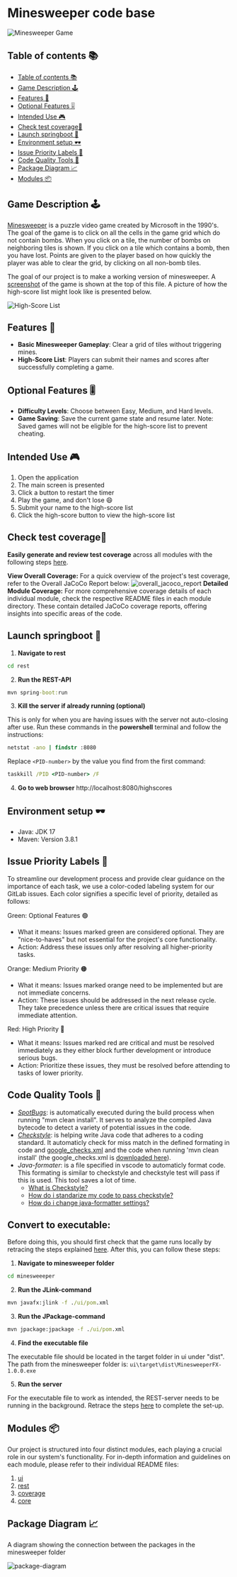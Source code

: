 # Minesweeper code base

![Minesweeper Game](../pictures/minesweeper_game.png)

## Table of contents 📚

- [Table of contents 📚](#table-of-contents-📚)
- [Game Description 🕹️](#game-description-️🕹️)
- [Features 🎈](#features-)
- [Optional Features 🎚️](#optional-features-🎚️)
- [Intended Use 🎮](#intended-use-)
- [Check test coverage🧪](#check-test-coverage🧪)
- [Launch springboot 🚀](#launch-springboot-🚀)
- [Environment setup 🕶️](#environment-setup-️🕶️)
- [Issue Priority Labels 🚩](#issue-priority-labels-🚩)
- [Code Quality Tools 🔨](#code-quality-tools-🔨)
- [Package Diagram 📈](#package-diagram-📈)
- [Modules 📦](#modules-📦)

## Game Description 🕹️

[Minesweeper](<https://en.wikipedia.org/wiki/Minesweeper_(video_game)>) is a puzzle video game created by Microsoft in the 1990's.
The goal of the game is to click on all the cells in the game grid which do not contain bombs.
When you click on a tile, the number of bombs on neighboring tiles is shown.
If you click on a tile which contains a bomb, then you have lost.
Points are given to the player based on how quickly the player was able to clear the grid, by clicking on all non-bomb tiles.

The goal of our project is to make a working version of minesweeper.
A [screenshot](#minesweeper-code-base) of the game is shown at the top of this file.
A picture of how the high-score list might look like is presented below.

![High-Score List](../pictures/leaderboard.png)

## Features 🎈

- **Basic Minesweeper Gameplay**: Clear a grid of tiles without triggering mines.
- **High-Score List**: Players can submit their names and scores after successfully completing a game.

## Optional Features 🎚️

- **Difficulty Levels**: Choose between Easy, Medium, and Hard levels.
- **Game Saving**: Save the current game state and resume later. Note: Saved games will not be eligible for the high-score list to prevent cheating.

## Intended Use 🎮

1. Open the application
2. The main screen is presented
3. Click a button to restart the timer
4. Play the game, and don't lose 😄
5. Submit your name to the high-score list
6. Click the high-score button to view the high-score list

## Check test coverage🧪

**Easily generate and review test coverage** across all modules with the following steps [here](./coverage/README.md#generate-coverage-raport-🧪).

**View Overall Coverage:** For a quick overview of the project's test coverage, refer to the Overall JaCoCo Report below:
![overall_jacoco_report](../pictures/jacoco_reports/overall_jacoco_report.JPG)
**Detailed Module Coverage:** For more comprehensive coverage details of each individual module, check the respective README files in each module directory. These contain detailed JaCoCo coverage reports, offering insights into specific areas of the code.

## Launch springboot 🚀

1. **Navigate to rest**

```cmd
cd rest
```

2. **Run the REST-API**

```cmd
mvn spring-boot:run
```

3. **Kill the server if already running (optional)**

This is only for when you are having issues with the server not auto-closing after use. Run these commands in the **powershell** terminal and follow the instructions:

```cmd
netstat -ano | findstr :8080
```

Replace `<PID-number>` by the value you find from the first command:

```cmd
taskkill /PID <PID-number> /F
```

4. **Go to web browser**
   http://localhost:8080/highscores

## Environment setup 🕶️

- Java: JDK 17
- Maven: Version 3.8.1

## Issue Priority Labels 🚩

To streamline our development process and provide clear guidance on the importance of each task, we use a color-coded labeling system for our GitLab issues. Each color signifies a specific level of priority, detailed as follows:

Green: Optional Features 🟢

- What it means: Issues marked green are considered optional. They are "nice-to-haves" but not essential for the project's core functionality.
- Action: Address these issues only after resolving all higher-priority tasks.

Orange: Medium Priority 🟠

- What it means: Issues marked orange need to be implemented but are not immediate concerns.
- Action: These issues should be addressed in the next release cycle. They take precedence unless there are critical issues that require immediate attention.

Red: High Priority 🔴

- What it means: Issues marked red are critical and must be resolved immediately as they either block further development or introduce serious bugs.
- Action: Prioritize these issues, they must be resolved before attending to tasks of lower priority.

## Code Quality Tools 🔨

- _[SpotBugs](https://spotbugs.github.io/)_: is automatically executed during the build process when running "mvn clean install". It serves to analyze the compiled Java bytecode to detect a variety of potential issues in the code.
- _[Checkstyle](https://checkstyle.sourceforge.io/)_: is helping write Java code that adheres to a coding standard. It automaticly check for miss match in the defined formating in code and [google_checks.xml](./google_checks.xml) and the code when running 'mvn clean install' (the google_checks.xml is [downloaded here](https://github.com/checkstyle/checkstyle/blob/master/src/main/resources/google_checks.xml)).
- _Java-formater_: is a file specified in vscode to automaticly format code. This formating is similar to checkstyle and checkstyle test will pass if this is used. This tool saves a lot of time.
  - [What is Checkstyle?](./FAQ.md#what-is-checkstyle)
  - [How do i standarize my code to pass checkstyle?](./FAQ.md#how-do-i-standarize-my-code-to-pass-checkstyle)
  - [How do i change java-formatter settings?](./FAQ.md#how-do-i-change-java-formatter-settings)

## Convert to executable:

Before doing this, you should first check that the game runs locally by retracing the steps explained [here](../README.md#how-to-run-the-game-localy-🚂). After this, you can follow these steps:

1. **Navigate to minesweeper folder**

```cmd
cd minesweeeper
```

2. **Run the JLink-command**

```cmd
mvn javafx:jlink -f ./ui/pom.xml
```

3. **Run the JPackage-command**

```cmd
mvn jpackage:jpackage -f ./ui/pom.xml
```

4. **Find the executable file**

The executable file should be located in the target folder in ui under "dist". The path from the minesweeper folder is:
`ui\target\dist\MinesweeperFX-1.0.0.exe`

5. **Run the server**

For the executable file to work as intended, the REST-server needs to be running in the background. Retrace the steps [here](#launch-springboot) to complete the set-up.

## Modules 📦

Our project is structured into four distinct modules, each playing a crucial role in our system's functionality. For in-depth information and guidelines on each module, please refer to their individual README files:

1. [ui](ui/readme.md)
2. [rest](rest/readme.md)
3. [coverage](coverage/readme.md)
4. [core](core/readme.md)

## Package Diagram 📈

A diagram showing the connection between the packages in the minesweeper folder

![package-diagram](../pictures/diagrams/packageDiagram.png)
